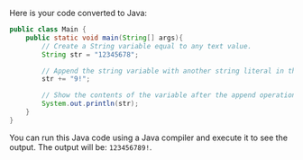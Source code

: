 Here is your code converted to Java:

```java
public class Main {
    public static void main(String[] args){
        // Create a String variable equal to any text value.
        String str = "12345678";

        // Append the string variable with another string literal in the most idiomatic way.
        str += "9!";

        // Show the contents of the variable after the append operation.
        System.out.println(str);
    }
}
```

You can run this Java code using a Java compiler and execute it to see the output. The output will be: `123456789!`.

